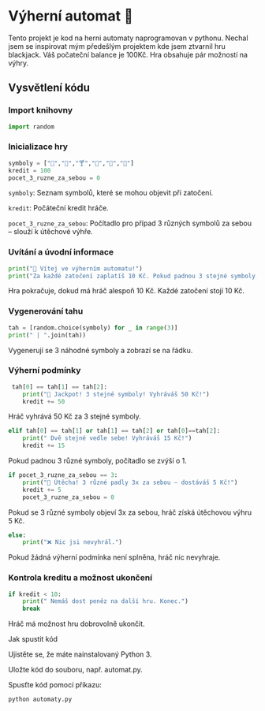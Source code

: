 # Výherní automat 🎰

Tento projekt je kod na herni automaty naprogramovan v pythonu. Nechal jsem se inspirovat mým předešlým projektem kde jsem ztvarnil hru blackjack. Váš počateční balance je 100Kč. Hra obsahuje pár možností na výhry.

## Vysvětlení kódu

### Import knihovny
```python
import random
```

### Inicializace hry
```python
symboly = ["🍺","🍷","🍸","🍹","🍑","🍆"]
kredit = 100
pocet_3_ruzne_za_sebou = 0
```


`symboly`: Seznam symbolů, které se mohou objevit při zatočení.

`kredit`: Počáteční kredit hráče.

`pocet_3_ruzne_za_sebou`: Počítadlo pro případ 3 různých symbolů za sebou – slouží k útěchové výhře.

### Uvítání a úvodní informace
```python
print("🎰 Vítej ve výherním automatu!")
print("Za každé zatočení zaplatíš 10 Kč. Pokud padnou 3 stejné symboly, vyhráváš 50 Kč.")
```

Hra pokračuje, dokud má hráč alespoň 10 Kč.
Každé zatočení stojí 10 Kč.

### Vygenerování tahu
```python
tah = [random.choice(symboly) for _ in range(3)]
print(" | ".join(tah))
```

Vygenerují se 3 náhodné symboly a zobrazí se na řádku.

### Výherní podmínky
```python
 tah[0] == tah[1] == tah[2]:
    print("🎉 Jackpot! 3 stejné symboly! Vyhráváš 50 Kč!")
    kredit += 50
```

Hráč vyhrává 50 Kč za 3 stejné symboly.

```python
elif tah[0] == tah[1] or tah[1] == tah[2] or tah[0]==tah[2]:
    print(" Dvě stejné vedle sebe! Vyhráváš 15 Kč!")
    kredit += 15
```

Pokud padnou 3 různé symboly, počítadlo se zvýší o 1.

```python
if pocet_3_ruzne_za_sebou == 3:
    print("🎁 Útěcha! 3 různé padly 3x za sebou – dostáváš 5 Kč!")
    kredit += 5
    pocet_3_ruzne_za_sebou = 0
```

Pokud se 3 různé symboly objeví 3x za sebou, hráč získá útěchovou výhru 5 Kč.

```python
else:
    print("❌ Nic jsi nevyhrál.")
```

Pokud žádná výherní podmínka není splněna, hráč nic nevyhraje.

### Kontrola kreditu a možnost ukončení
```python
if kredit < 10:
    print(" Nemáš dost peněz na další hru. Konec.")
    break
```

Hráč má možnost hru dobrovolně ukončit.

Jak spustit kód

Ujistěte se, že máte nainstalovaný Python 3.

Uložte kód do souboru, např. automat.py.

Spusťte kód pomocí příkazu:

```
python automaty.py
```
